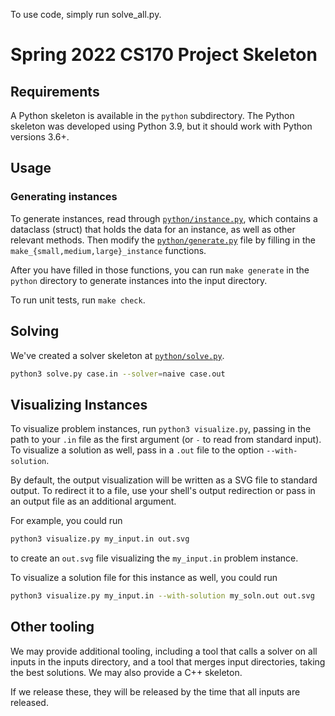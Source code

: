 To use code, simply run solve_all.py.

# Spring 2022 CS170 Project Skeleton

## Requirements

A Python skeleton is available in the `python` subdirectory. The Python
skeleton was developed using Python 3.9, but it should work with Python
versions 3.6+.

## Usage

### Generating instances

To generate instances, read through [`python/instance.py`](python/instance.py),
which contains a dataclass (struct) that holds the data for an instance, as
well as other relevant methods. Then modify the
[`python/generate.py`](python/generate.py) file by filling in the
`make_{small,medium,large}_instance` functions.

After you have filled in those functions, you can run `make generate` in the
`python` directory to generate instances into the input directory.

To run unit tests, run `make check`.

## Solving

We've created a solver skeleton at [`python/solve.py`](python/solve.py).
```bash
python3 solve.py case.in --solver=naive case.out
```

## Visualizing Instances

To visualize problem instances, run `python3 visualize.py`, passing  in the path to your 
`.in` file as the first argument (or `-` to read from standard input). To visualize a solution
as well, pass in a `.out` file to the option `--with-solution`.

By default, the output visualization will be written as a SVG file to standard output.
To redirect it to a file, use your shell's output redirection or pass in an output file as
an additional argument.

For example, you could run
```bash
python3 visualize.py my_input.in out.svg
```
to create an `out.svg` file visualizing the `my_input.in` problem instance.

To visualize a solution file for this instance as well, you could run
```bash
python3 visualize.py my_input.in --with-solution my_soln.out out.svg
```


## Other tooling

We may provide additional tooling, including a tool that calls a solver on all
inputs in the inputs directory, and a tool that merges input directories,
taking the best solutions. We may also provide a C++ skeleton.

If we release these, they will be released by the time that all inputs are
released.
